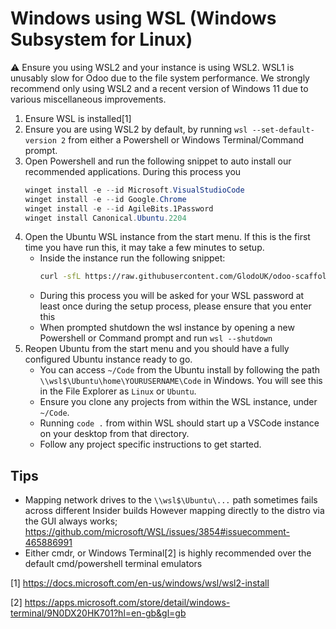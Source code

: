 # Windows using WSL (Windows Subsystem for Linux)
:warning: Ensure you using WSL2 and your instance is using WSL2. WSL1 is unusably slow for Odoo due to the file system performance. We strongly recommend only using WSL2 and a recent version of Windows 11 due to various miscellaneous improvements.

  1. Ensure WSL is installed[1]
  2. Ensure you are using WSL2 by default, by running `wsl --set-default-version 2` from either a Powershell or Windows Terminal/Command prompt.
  3. Open Powershell and run the following snippet to auto install our recommended applications. During this process you 
     ```powershell
     winget install -e --id Microsoft.VisualStudioCode
     winget install -e --id Google.Chrome
     winget install -e --id AgileBits.1Password
     winget install Canonical.Ubuntu.2204
     ```
  4. Open the Ubuntu WSL instance from the start menu. If this is the first time you have run this, it may take a few minutes to setup.
     * Inside the instance run the following snippet:
       ```bash
       curl -sfL https://raw.githubusercontent.com/GlodoUK/odoo-scaffolding/glodo/guides/provision.sh | bash -
       ```
     * During this process you will be asked for your WSL password at least once during the setup process, please ensure that you enter this
     * When prompted shutdown the wsl instance by opening a new Powershell or Command prompt and run `wsl --shutdown`
   5. Reopen Ubuntu from the start menu and you should have a fully configured Ubuntu instance ready to go.
      * You can access `~/Code` from the Ubuntu install by following the path `\\wsl$\Ubuntu\home\YOURUSERNAME\Code` in Windows. You will see this in the File Explorer as `Linux` or `Ubuntu`.
      * Ensure you clone any projects from within the WSL instance, under `~/Code`.
      * Running `code .` from within WSL should start up a VSCode instance on your desktop from that directory.
      * Follow any project specific instructions to get started.

## Tips
  * Mapping network drives to the `\\wsl$\Ubuntu\...` path sometimes fails across different Insider builds
    However mapping directly to the distro via the GUI always works; https://github.com/microsoft/WSL/issues/3854#issuecomment-465886991
  * Either cmdr, or Windows Terminal[2] is highly recommended over the default cmd/powershell terminal emulators

[1] https://docs.microsoft.com/en-us/windows/wsl/wsl2-install

[2] https://apps.microsoft.com/store/detail/windows-terminal/9N0DX20HK701?hl=en-gb&gl=gb
